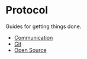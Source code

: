 Protocol
========

Guides for getting things done.

* [Communication](/protocol/communication)
* [Git](/protocol/git)
* [Open Source](/protocol/open-source)
